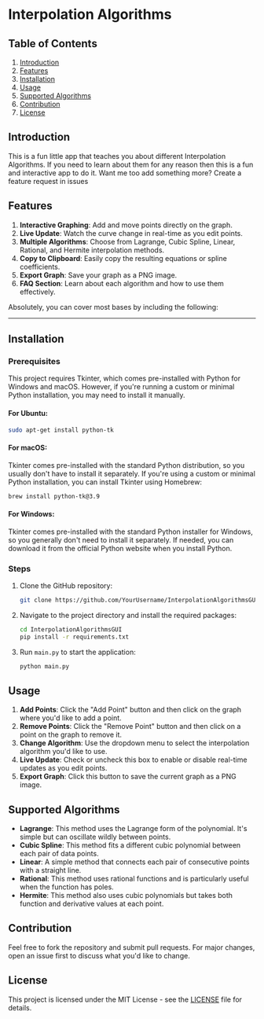 # Interpolation Algorithms

## Table of Contents
1. [Introduction](#introduction)
2. [Features](#features)
3. [Installation](#installation)
4. [Usage](#usage)
5. [Supported Algorithms](#supported-algorithms)
6. [Contribution](#contribution)
7. [License](#license)

## Introduction

This is a fun little app that teaches you about different Interpolation Algorithms. If you need to learn about them for any reason then this is a fun and interactive app to do it. Want me too add something more? Create a feature request in issues

## Features

1. **Interactive Graphing**: Add and move points directly on the graph.
2. **Live Update**: Watch the curve change in real-time as you edit points.
3. **Multiple Algorithms**: Choose from Lagrange, Cubic Spline, Linear, Rational, and Hermite interpolation methods.
4. **Copy to Clipboard**: Easily copy the resulting equations or spline coefficients.
5. **Export Graph**: Save your graph as a PNG image.
6. **FAQ Section**: Learn about each algorithm and how to use them effectively.

Absolutely, you can cover most bases by including the following:

---

## Installation

### Prerequisites

This project requires Tkinter, which comes pre-installed with Python for Windows and macOS. However, if you're running a custom or minimal Python installation, you may need to install it manually.

#### For Ubuntu:

```bash
sudo apt-get install python-tk
```

#### For macOS:

Tkinter comes pre-installed with the standard Python distribution, so you usually don't have to install it separately. If you're using a custom or minimal Python installation, you can install Tkinter using Homebrew:

```bash
brew install python-tk@3.9
```

#### For Windows:

Tkinter comes pre-installed with the standard Python installer for Windows, so you generally don't need to install it separately. If needed, you can download it from the official Python website when you install Python.

### Steps

1. Clone the GitHub repository:
   ```bash
   git clone https://github.com/YourUsername/InterpolationAlgorithmsGUI.git
   ```
2. Navigate to the project directory and install the required packages:
   ```bash
   cd InterpolationAlgorithmsGUI
   pip install -r requirements.txt
   ```
3. Run `main.py` to start the application:
   ```bash
   python main.py
   ```


## Usage

1. **Add Points**: Click the "Add Point" button and then click on the graph where you'd like to add a point.
2. **Remove Points**: Click the "Remove Point" button and then click on a point on the graph to remove it.
3. **Change Algorithm**: Use the dropdown menu to select the interpolation algorithm you'd like to use.
4. **Live Update**: Check or uncheck this box to enable or disable real-time updates as you edit points.
5. **Export Graph**: Click this button to save the current graph as a PNG image.

## Supported Algorithms

- **Lagrange**: This method uses the Lagrange form of the polynomial. It's simple but can oscillate wildly between points.
- **Cubic Spline**: This method fits a different cubic polynomial between each pair of data points.
- **Linear**: A simple method that connects each pair of consecutive points with a straight line.
- **Rational**: This method uses rational functions and is particularly useful when the function has poles.
- **Hermite**: This method also uses cubic polynomials but takes both function and derivative values at each point.



## Contribution

Feel free to fork the repository and submit pull requests. For major changes, open an issue first to discuss what you'd like to change.

## License

This project is licensed under the MIT License - see the [LICENSE](LICENSE) file for details.
